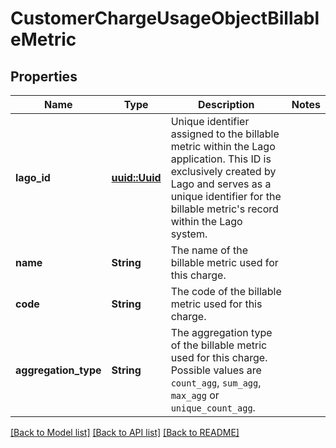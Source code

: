 # CustomerChargeUsageObjectBillableMetric

## Properties

Name | Type | Description | Notes
------------ | ------------- | ------------- | -------------
**lago_id** | [**uuid::Uuid**](uuid::Uuid.md) | Unique identifier assigned to the billable metric within the Lago application. This ID is exclusively created by Lago and serves as a unique identifier for the billable metric's record within the Lago system. | 
**name** | **String** | The name of the billable metric used for this charge. | 
**code** | **String** | The code of the billable metric used for this charge. | 
**aggregation_type** | **String** | The aggregation type of the billable metric used for this charge. Possible values are `count_agg`, `sum_agg`, `max_agg` or `unique_count_agg`. | 

[[Back to Model list]](../README.md#documentation-for-models) [[Back to API list]](../README.md#documentation-for-api-endpoints) [[Back to README]](../README.md)


